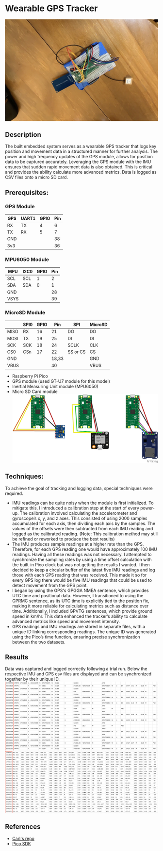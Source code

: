 # Wearable GPS Tracker
![gps_tracker.jpg](gps_tracker.jpg)

## Description
The built embedded system serves as a wearable GPS tracker that logs key position and movement data in a structured manner for further analysis. The power and high frequency updates of the GPS module, allows for position data to be captured accurately. Leveraging the GPS module with the IMU ensures that sudden rapid movement data is also obtained. This is critical and provides the ability calculate more advanced metrics. Data is logged as CSV files onto a micro SD card.

## Prerequisites:
### GPS Module
| GPS   | UART1 | GPIO  | Pin   | 
| ----- | ----  | ----- | ---   | 
| RX    | TX    | 4     | 6     | 
| TX    | RX    | 5     | 7     | 
| GND   |       |       | 38    | 
| 3v3   |       |       | 36    | 

### MPU6050 Module
| MPU   | I2C0  | GPIO  | Pin   | 
| ----- | ----  | ----- | ---   | 
| SCL   | SCL   | 1     | 2     | 
| SDA   | SDA   | 0     | 1     | 
| GND   |       |       | 28    | 
| VSYS  |       |       | 39    | 

### MicroSD Module
|       | SPI0  | GPIO  | Pin   | SPI       | MicroSD   |  
| ----- | ----  | ----- | ---   | --------  | --------- |
| MISO  | RX    | 16    | 21    | DO        | DO        |
| MOSI  | TX    | 19    | 25    | DI        | DI        | 
| SCK   | SCK   | 18    | 24    | SCLK      | CLK       | 
| CS0   | CSn   | 17    | 22    | SS or CS  | CS        | 
| GND   |       |       | 18,33 |           | GND       | 
| VBUS  |       |       | 40    |           | VBUS      | 

- Raspberry Pi Pico
- GPS module (used GT-U7 module for this model)
- Inertial Measuring Unit module (MPU6050)
- Micro SD Card module
![gps_tracker_bb.png](gps_tracker_bb.png)

## Techniques:
To achieve the goal of tracking and logging data, special techniques were required.
- IMU readings can be quite noisy when the module is first initialized. To mitigate this, I introduced a calibration step at the start of every power-up. The calibration involved calculating the accelerometer and gyroscope’s x, y, and z axes. This consisted of using 2000 samples accumulated for each axis, then dividing each axis by the samples. The values of the offsets were then subtracted from each IMU reading and logged as the calibrated reading. (Note: This calibration method may still be refined or reworked to produce the best results)
- The IMU produces sample readings at a higher rate than the GPS. Therefore, for each GPS reading one would have approximately 100 IMU readings. Having all these readings was not necessary. I attempted to synchronize the sampling rates by using a time offset calculation with the built-in Pico clock but was not getting the results I wanted. I then decided to keep a circular buffer of the latest five IMU readings and log those with each GPS reading that was received. This made it so for every GPS log there would be
five IMU readings that could be used to detect movement from the GPS point.
- I began by using the GPS's GPGGA NMEA sentence, which provides UTC time and positional data. However, I transitioned to using the GPRMC sentence, as its UTC time is explicitly tied to the position fix, making it more reliable for calculating metrics such as distance over time. Additionally, I included GPVTG sentences, which provide ground speed in km/hr. This data enhanced the tracker’s ability to calculate advanced metrics like speed and movement intensity.
- GPS readings and IMU readings are stored in separate files, with a unique ID linking corresponding readings. The unique ID was
generated using the Pico’s time function, ensuring precise synchronization between the two datasets.

## Results
Data was captured and logged correctly following a trial run. Below the respective IMU and GPS csv files are displayed and can be synchronized together by their unique ID.
![GPS Log](gps_logcsv.png)
![IMU log](imu_logcsv.png)

## References
- [Carl's repo](https://github.com/carlk3/no-OS-FatFS-SD-SPI-RPi-Pico?tab=readme-ov-file)
- [Pico SDK](https://github.com/raspberrypi/pico-sdk)